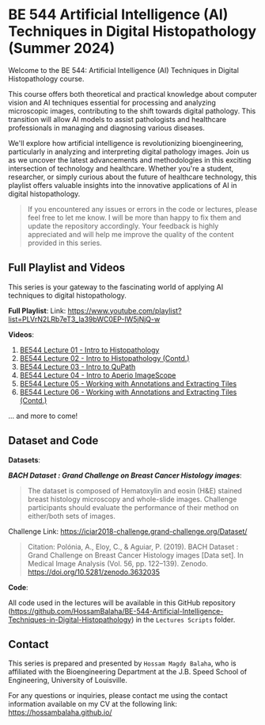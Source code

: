 # BE 544 Artificial Intelligence (AI) Techniques in Digital Histopathology (Summer 2024)

Welcome to the BE 544: Artificial Intelligence (AI) Techniques in Digital Histopathology course.

This course offers both theoretical and practical knowledge about computer vision and AI techniques essential for
processing and analyzing microscopic images, contributing to the shift towards digital pathology. This transition will
allow AI models to assist pathologists and healthcare professionals in managing and diagnosing various diseases.

We'll explore how artificial intelligence is revolutionizing bioengineering, particularly in analyzing and
interpreting digital pathology images. Join us as we uncover the latest advancements and methodologies in this exciting
intersection of technology and healthcare. Whether you're a student, researcher, or simply curious about the future of
healthcare technology, this playlist offers valuable insights into the innovative applications of AI in digital
histopathology.

> If you encountered any issues or errors in the code or lectures, please feel free to let me know. I will be more than
 happy to fix them and update the repository accordingly. Your feedback is highly appreciated and will help me improve
 the quality of the content provided in this series.

## Full Playlist and Videos

This series is your gateway to the fascinating world of applying AI techniques to digital histopathology.

**Full Playlist**:
Link: https://www.youtube.com/playlist?list=PLVrN2LRb7eT3_la39bWC0EP-IW5jNjQ-w

**Videos**:

1. [BE544 Lecture 01 - Intro to Histopathology](https://youtu.be/e6RCziIUaB8)
2. [BE544 Lecture 02 - Intro to Histopathology (Contd.)](https://youtu.be/HcG7DQJgFvQ)
3. [BE544 Lecture 03 - Intro to QuPath](https://youtu.be/m2rRXoqZWOg)
4. [BE544 Lecture 04 - Intro to Aperio ImageScope](https://youtu.be/1p0fDFCv34s)
5. [BE544 Lecture 05 - Working with Annotations and Extracting Tiles](https://youtu.be/GDrhFgeukt8)
6. [BE544 Lecture 06 - Working with Annotations and Extracting Tiles (Contd.)](https://youtu.be/TX3AUxNZVLU)

... and more to come!

## Dataset and Code

**Datasets**:

***BACH Dataset : Grand Challenge on Breast Cancer Histology images***:

> The dataset is composed of Hematoxylin and eosin (H&E) stained breast histology microscopy and whole-slide images.
> Challenge participants should evaluate the performance of their method on either/both sets of images.

Challenge Link: https://iciar2018-challenge.grand-challenge.org/Dataset/

> Citation: Polónia, A., Eloy, C., & Aguiar, P. (2019). BACH Dataset : Grand Challenge on Breast Cancer Histology
> images [Data set]. In Medical Image Analysis (Vol. 56, pp. 122–139). Zenodo. https://doi.org/10.5281/zenodo.3632035

**Code**:

All code used in the lectures will be available in this GitHub
repository (https://github.com/HossamBalaha/BE-544-Artificial-Intelligence-Techniques-in-Digital-Histopathology) in
the `Lectures Scripts` folder.

## Contact

This series is prepared and presented by `Hossam Magdy Balaha`, who is affiliated with the Bioengineering Department at
the J.B. Speed School of Engineering, University of Louisville.

For any questions or inquiries, please contact me using the contact information available on my CV at the following
link: https://hossambalaha.github.io/
